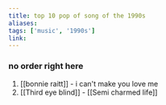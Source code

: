 ```yaml
---
title: top 10 pop of song of the 1990s
aliases: 
tags: ['music', '1990s']
link:
---
```

### no order right here

1. [[bonnie raitt]] - i can't make you love me
2. [[Third eye blind]] - [[Semi charmed life]]